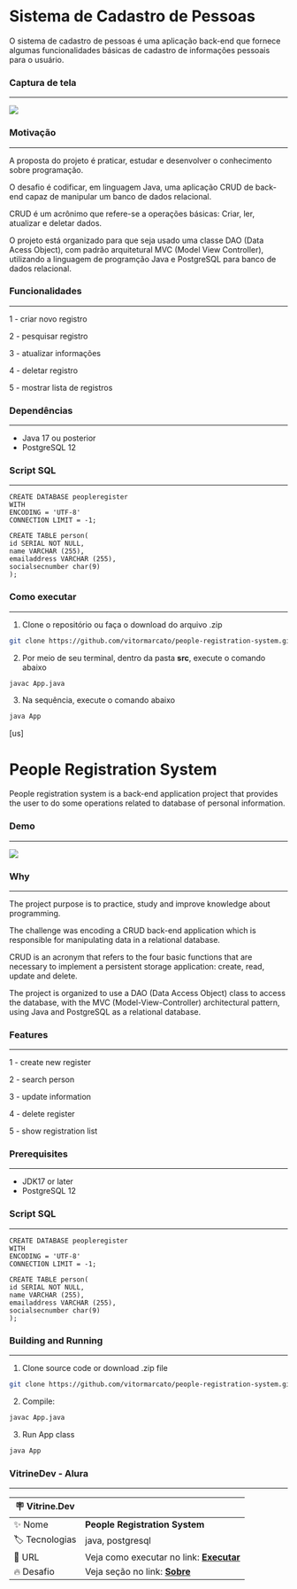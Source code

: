 # Sistema de Cadastro de Pessoas


 O sistema de cadastro de pessoas é uma aplicação back-end que fornece algumas funcionalidades básicas de cadastro de informações pessoais para o usuário. 

  
### Captura de tela
---
![](https://media.giphy.com/media/pIlauUMGVf7ZWuRKac/giphy.gif)


<div id="sobre">


### Motivação
---

A proposta do projeto é praticar, estudar e desenvolver o conhecimento sobre programação.

O desafio é codificar, em linguagem Java, uma aplicação  CRUD de back-end capaz de manipular um banco de dados relacional.

CRUD  é um acrônimo que refere-se a operações básicas: Criar, ler, atualizar e deletar dados. 

O projeto está organizado para que seja usado uma classe DAO (Data Acess Object), com padrão arquitetural MVC (Model View Controller), utilizando a linguagem de programção Java e PostgreSQL para banco de dados relacional. 

</div>
  

### Funcionalidades
---

1 - criar novo registro

2 - pesquisar registro

3 - atualizar informações

4 - deletar registro

5 - mostrar lista de registros 

### Dependências
---

  - Java 17 ou posterior 
  - PostgreSQL 12
  
### Script SQL
---


```
CREATE DATABASE peopleregister
WITH
ENCODING = 'UTF-8'
CONNECTION LIMIT = -1;

CREATE TABLE person(
id SERIAL NOT NULL,
name VARCHAR (255),
emailaddress VARCHAR (255),
socialsecnumber char(9)
);

```
<div id="run">

### Como executar
---

  1. Clone o repositório ou faça o download do arquivo .zip
  
  ```sh
git clone https://github.com/vitormarcato/people-registration-system.git
```
  		  
  2. Por meio de seu terminal, dentro da pasta **src**, execute o comando abaixo    

  ```sh
javac App.java
```

  3. Na sequência, execute o comando abaixo
  
  ```sh
java App
```
</div>

[us]
# People Registration System

<div id="sobre">

People registration system is a back-end application project that provides the user to do some operations related to database of personal information.

</div>
  
  
### Demo
---
![](https://media.giphy.com/media/pIlauUMGVf7ZWuRKac/giphy.gif#vitrinedev)


### Why
---

The project purpose is to practice, study and improve knowledge about programming.

The challenge was encoding a CRUD back-end application which is responsible for manipulating data in a relational database.

CRUD is an acronym that refers to the four basic functions that are necessary to implement a persistent storage application: create, read, update and delete.

The project is organized to use a DAO (Data Access Object) class to access the database, with the MVC (Model-View-Controller) architectural pattern, using Java and PostgreSQL as a relational database.

### Features
---

1 - create new register

2 - search person

3 - update information

4 - delete register

5 - show registration list

### Prerequisites
---

  - JDK17 or later 
  - PostgreSQL 12
  
### Script SQL
---


```
CREATE DATABASE peopleregister
WITH
ENCODING = 'UTF-8'
CONNECTION LIMIT = -1;

CREATE TABLE person(
id SERIAL NOT NULL,
name VARCHAR (255),
emailaddress VARCHAR (255),
socialsecnumber char(9)
);

```
<div id="run">

### Building and Running
---

  1. Clone source code or download .zip file
  
  ```sh
git clone https://github.com/vitormarcato/people-registration-system.git
```
  		  
  2. Compile: 

  ```sh
javac App.java
```

  3.  Run App class
  
  ```sh
java App
```
</div>

### VitrineDev - Alura
---

| :placard: Vitrine.Dev |     |
| -------------  | --- |
| :sparkles: Nome        | **People Registration System**
| :label: Tecnologias | java, postgresql
| :rocket: URL         |  Veja como executar no link: [**Executar**](#run)
| :fire: Desafio     | Veja seção no link: [**Sobre**](#sobre)

